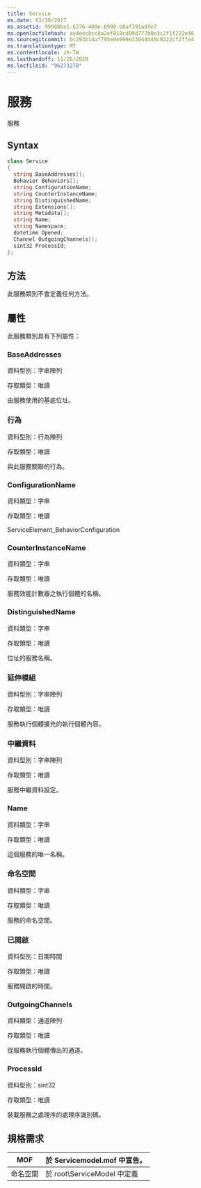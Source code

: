 ```yaml
---
title: Service
ms.date: 03/30/2017
ms.assetid: 999806e1-6376-409e-b998-b0af391adfe7
ms.openlocfilehash: aa4eecbcc8a2ef818cd99d777b0e3c2f1f222e46
ms.sourcegitcommit: bc293b14af795e0e999e3304dd40c0222cf2ffe4
ms.translationtype: MT
ms.contentlocale: zh-TW
ms.lasthandoff: 11/26/2020
ms.locfileid: "96273278"
---
```

# <a name="service"></a>服務

服務  
  
## <a name="syntax"></a>Syntax  
  
```csharp
class Service  
{  
  string BaseAddresses[];  
  Behavior Behaviors[];  
  string ConfigurationName;  
  string CounterInstanceName;  
  string DistinguishedName;  
  string Extensions[];  
  string Metadata[];  
  string Name;  
  string Namespace;  
  datetime Opened;  
  Channel OutgoingChannels[];  
  sint32 ProcessId;  
};  
```  
  
## <a name="methods"></a>方法  

 此服務類別不會定義任何方法。  
  
## <a name="properties"></a>屬性  

 此服務類別具有下列屬性：  
  
### <a name="baseaddresses"></a>BaseAddresses  

 資料型別：字串陣列  
  
 存取類型：唯讀  
  
 由服務使用的基底位址。  
  
### <a name="behaviors"></a>行為  

 資料型別：行為陣列  
  
 存取類型：唯讀  
  
 與此服務關聯的行為。  
  
### <a name="configurationname"></a>ConfigurationName  

 資料類型：字串  
  
 存取類型：唯讀  
  
 ServiceElement_BehaviorConfiguration  
  
### <a name="counterinstancename"></a>CounterInstanceName  

 資料類型：字串  
  
 存取類型：唯讀  
  
 服務效能計數器之執行個體的名稱。  
  
### <a name="distinguishedname"></a>DistinguishedName  

 資料類型：字串  
  
 存取類型：唯讀  
  
 位址的服務名稱。  
  
### <a name="extensions"></a>延伸模組  

 資料型別：字串陣列  
  
 存取類型：唯讀  
  
 服務執行個體擴充的執行個體內容。  
  
### <a name="metadata"></a>中繼資料  

 資料型別：字串陣列  
  
 存取類型：唯讀  
  
 服務中繼資料設定。  
  
### <a name="name"></a>Name  

 資料類型：字串  
  
 存取類型：唯讀  
  
 這個服務的唯一名稱。  
  
### <a name="namespace"></a>命名空間  

 資料類型：字串  
  
 存取類型：唯讀  
  
 服務的命名空間。  
  
### <a name="opened"></a>已開啟  

 資料型別：日期時間  
  
 存取類型：唯讀  
  
 服務開啟的時間。  
  
### <a name="outgoingchannels"></a>OutgoingChannels  

 資料類型：通道陣列  
  
 存取類型：唯讀  
  
 從服務執行個體傳出的通道。  
  
### <a name="processid"></a>ProcessId  

 資料型別：sint32  
  
 存取類型：唯讀  
  
 裝載服務之處理序的處理序識別碼。  
  
## <a name="requirements"></a>規格需求  
  
|MOF|於 Servicemodel.mof 中宣告。|  
|---------|-----------------------------------|  
|命名空間|於 root\ServiceModel 中定義|
